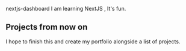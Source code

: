  nextjs-dashboard
I am learning NextJS , It's fun.

## Projects from now on
I hope to finish this and create my portfolio alongside a list of projects.
